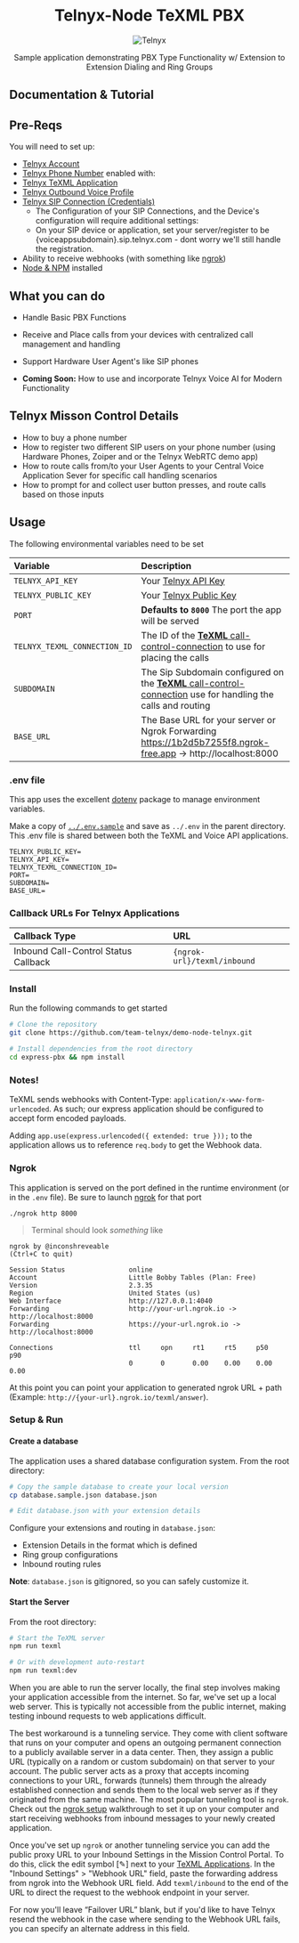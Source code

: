 <div align="center">

# Telnyx-Node TeXML PBX

![Telnyx](../logo-dark.png)

Sample application demonstrating PBX Type Functionality w/ Extension to Extension Dialing and Ring Groups

</div>

## Documentation & Tutorial


## Pre-Reqs

You will need to set up:

- [Telnyx Account](https://telnyx.com/sign-up?utm_source=referral&utm_medium=github_referral&utm_campaign=cross-site-link)
- [Telnyx Phone Number](https://portal.telnyx.com/#/app/numbers/my-numbers?utm_source=referral&utm_medium=github_referral&utm_campaign=cross-site-link) enabled with:
- [Telnyx TeXML Application](https://developers.telnyx.com/docs/voice/programmable-voice/texml-setup)
- [Telnyx Outbound Voice Profile](https://portal.telnyx.com/#/app/outbound-profiles?utm_source=referral&utm_medium=github_referral&utm_campaign=cross-site-link)
- [Telnyx SIP Connection (Credentials)](https://portal.telnyx.com/#/app/connections)
    - The Configuration of your SIP Connections, and the Device's configuration will require additional settings:
    - On your SIP device or application, set your server/register to be {voiceappsubdomain}.sip.telnyx.com - dont worry we'll still handle the registration.
- Ability to receive webhooks (with something like [ngrok](https://developers.telnyx.com/docs/development?utm_source=referral&utm_medium=github_referral&utm_campaign=cross-site-link#ngrok-setup))
- [Node & NPM](https://developers.telnyx.com/docs/development?lang=node&utm_source=referral&utm_medium=github_referral&utm_campaign=cross-site-link#developer-setup) installed

## What you can do

- Handle Basic PBX Functions
- Receive and Place calls from your devices with centralized call management and handling
- Support Hardware User Agent's like SIP phones

- **Coming Soon:** How to use and incorporate Telnyx Voice AI for Modern Functionality

## Telnyx Misson Control Details

- How to buy a phone number
- How to register two different SIP users on your phone number (using Hardware Phones, Zoiper and or the Telnyx WebRTC demo app)
- How to route calls from/to your User Agents to your Central Voice Application Sever for specific call handling scenarios
- How to prompt for and collect user button presses, and route calls based on those inputs


## Usage

The following environmental variables need to be set

| Variable               | Description                                                                                                                                              |
| :--------------------- | :------------------------------------------------------------------------------------------------------------------------------------------------------- |
| `TELNYX_API_KEY`       | Your [Telnyx API Key](https://portal.telnyx.com/#/app/api-keys?utm_source=referral&utm_medium=github_referral&utm_campaign=cross-site-link)              |
| `TELNYX_PUBLIC_KEY`    | Your [Telnyx Public Key](https://portal.telnyx.com/#/app/account/public-key?utm_source=referral&utm_medium=github_referral&utm_campaign=cross-site-link) |
| `PORT`                 | **Defaults to `8000`** The port the app will be served                                                                                                   |
| `TELNYX_TEXML_CONNECTION_ID` | The ID of the [**TeXML** call-control-connection](https://portal.telnyx.com/#/app/call-control/texml) to use for placing the calls                       |
| `SUBDOMAIN`            | The Sip Subdomain configured on the [**TeXML** call-control-connection](https://portal.telnyx.com/#/app/call-control/texml) use for handling the calls and routing  |
| `BASE_URL`             | The Base URL for your server or Ngrok Forwarding https://1b2d5b7255f8.ngrok-free.app -> http://localhost:8000                                            |
### .env file

This app uses the excellent [dotenv](https://github.com/motdotla/dotenv) package to manage environment variables.

Make a copy of [`../.env.sample`](../.env.sample) and save as `../.env` in the parent directory. This .env file is shared between both the TeXML and Voice API applications.

```
TELNYX_PUBLIC_KEY=
TELNYX_API_KEY=
TELNYX_TEXML_CONNECTION_ID=
PORT=
SUBDOMAIN=
BASE_URL=
```

### Callback URLs For Telnyx Applications

| Callback Type                        | URL                         |
| :----------------------------------- | :-------------------------- |
| Inbound Call-Control Status Callback | `{ngrok-url}/texml/inbound` |

### Install

Run the following commands to get started

```bash
# Clone the repository
git clone https://github.com/team-telnyx/demo-node-telnyx.git

# Install dependencies from the root directory
cd express-pbx && npm install
```

### Notes!

TeXML sends webhooks with Content-Type: `application/x-www-form-urlencoded`. As such; our express application should be configured to accept form encoded payloads.

Adding `app.use(express.urlencoded({ extended: true }));` to the application allows us to reference `req.body` to get the Webhook data.

### Ngrok

This application is served on the port defined in the runtime environment (or in the `.env` file). Be sure to launch [ngrok](https://developers.telnyx.com/docs/development?utm_source=referral&utm_medium=github_referral&utm_campaign=cross-site-link#ngrok-setup) for that port

```
./ngrok http 8000
```

> Terminal should look _something_ like

```
ngrok by @inconshreveable                                                                                                                               (Ctrl+C to quit)

Session Status                online
Account                       Little Bobby Tables (Plan: Free)
Version                       2.3.35
Region                        United States (us)
Web Interface                 http://127.0.0.1:4040
Forwarding                    http://your-url.ngrok.io -> http://localhost:8000
Forwarding                    https://your-url.ngrok.io -> http://localhost:8000

Connections                   ttl     opn     rt1     rt5     p50     p90
                              0       0       0.00    0.00    0.00    0.00
```

At this point you can point your application to generated ngrok URL + path (Example: `http://{your-url}.ngrok.io/texml/answer`).

### Setup & Run

#### Create a database

The application uses a shared database configuration system. From the root directory:

```bash
# Copy the sample database to create your local version
cp database.sample.json database.json

# Edit database.json with your extension details
```

Configure your extensions and routing in `database.json`:
- Extension Details in the format which is defined
- Ring group configurations
- Inbound routing rules

**Note**: `database.json` is gitignored, so you can safely customize it.

#### Start the Server

From the root directory:
```bash
# Start the TeXML server
npm run texml

# Or with development auto-restart
npm run texml:dev
```

When you are able to run the server locally, the final step involves making your application accessible from the internet. So far, we've set up a local web server. This is typically not accessible from the public internet, making testing inbound requests to web applications difficult.

The best workaround is a tunneling service. They come with client software that runs on your computer and opens an outgoing permanent connection to a publicly available server in a data center. Then, they assign a public URL (typically on a random or custom subdomain) on that server to your account. The public server acts as a proxy that accepts incoming connections to your URL, forwards (tunnels) them through the already established connection and sends them to the local web server as if they originated from the same machine. The most popular tunneling tool is `ngrok`. Check out the [ngrok setup](https://developers.telnyx.com/docs/development#ngrok-setup) walkthrough to set it up on your computer and start receiving webhooks from inbound messages to your newly created application.

Once you've set up `ngrok` or another tunneling service you can add the public proxy URL to your Inbound Settings in the Mission Control Portal. To do this, click the edit symbol [✎] next to your [TeXML Applications](https://portal.telnyx.com/#/app/call-control/texml). In the "Inbound Settings" > "Webhook URL" field, paste the forwarding address from ngrok into the Webhook URL field. Add `texml/inbound` to the end of the URL to direct the request to the webhook endpoint in your server.

For now you'll leave “Failover URL” blank, but if you'd like to have Telnyx resend the webhook in the case where sending to the Webhook URL fails, you can specify an alternate address in this field.

